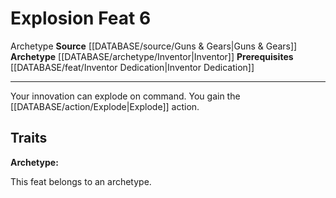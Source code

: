 ﻿---
actions: null
cost: null
element: null
feat: Explosion
frequency: null
heighten_level: null
id: '3116'
level: '6'
name: Explosion
prerequisite: '[[DATABASE/feat/Inventor Dedication|Inventor Dedication]]'
rarity: Common
requirement: null
rus_type_level: null
school: null
source: '[[DATABASE/source/Guns & Gears|Guns & Gears]]'
subcategory: null
trait:
- '[[DATABASE/trait/Archetype|Archetype]]'
trigger: null
type: Feat

---
# Explosion <span class="item-type">Feat 6</span>

<span class="item-trait">Archetype</span>
**Source** [[DATABASE/source/Guns & Gears|Guns & Gears]]
**Archetype** [[DATABASE/archetype/Inventor|Inventor]]
**Prerequisites** [[DATABASE/feat/Inventor Dedication|Inventor Dedication]]

---
Your innovation can explode on command. You gain the [[DATABASE/action/Explode|Explode]] action.

## Traits

**Archetype:**

This feat belongs to an archetype.